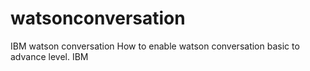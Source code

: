 # watsonconversation
IBM watson conversation 
How to enable watson conversation basic to advance level.
IBM

